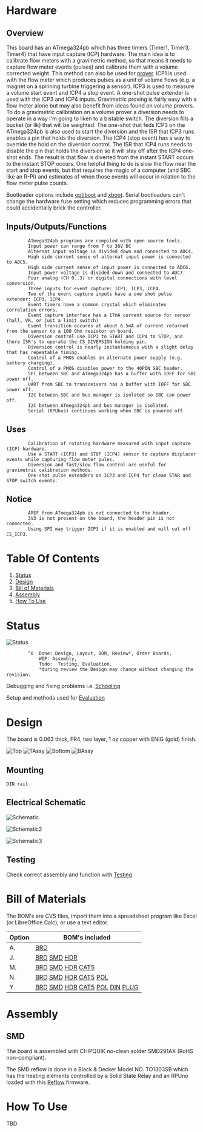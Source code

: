 # Hardware

## Overview

This board has an ATmega324pb which has three timers (Timer1, Timer3, Timer4) that have input capture (ICP) hardware. The main idea is to calibrate flow meters with a gravimetric method, so that means it needs to capture flow meter events (pulses) and calibrate them with a volume corrected weight. This method can also be used for [prover]. ICP1 is used with the flow meter which produces pulses as a unit of volume flows (e.g. a magnet on a spinning turbine triggering a sensor). ICP3 is used to measure a volume start event and ICP4 a stop event. A one-shot pulse extender is used with the ICP3 and ICP4 inputs. Gravimetric proving is fairly easy with a flow meter alone but may also benefit from ideas found on volume provers. To do a gravimetric calibration on a volume prover a diversion needs to operate in a way I'm going to liken to a bistable switch. The diversion fills a bucket (or ilk) that will be weighted. The one-shot that feds ICP3 on the ATmega324pb is also used to start the diversion and the ISR that ICP3 runs enables a pin that holds the diversion. The ICP4 (stop event) has a way to override the hold on the diversion control. The ISR that ICP4 runs needs to disable the pin that holds the diversion so it will stay off after the ICP4 one-shot ends. The result is that flow is diverted from the instant START occurs to the instant STOP occurs. One helpful thing to do is slow the flow near the start and stop events, but that requires the magic of a computer (and SBC like an R-Pi) and estimates of when those events will occur in relation to the flow meter pulse counts.

[prover]: http://asgmt.com/wp-content/uploads/2016/02/011_.pdf

Bootloader options include [optiboot] and [xboot]. Serial bootloaders can't change the hardware fuse setting which reduces programming errors that could accidentally brick the controller. 

[optiboot]: https://github.com/Optiboot/optiboot
[xboot]: https://github.com/alexforencich/xboot

## Inputs/Outputs/Functions

```
        ATmega324pb programs are compiled with open source tools.
        Input power can range from 7 to 36V DC
        Alternat input voltage is divided down and connected to ADC4.
        High side current sense of alternat input power is connected to ADC5.
        High side current sense of input power is connected to ADC6.
        Input power voltage is divided down and connected to ADC7.
        Four analog (CH 0..3) or digital connections with level conversion.
        Three inputs for event capture: ICP1, ICP3, ICP4.
        Two of the event capture inputs have a one shot pulse extender: ICP3, ICP4.
        Event timers have a common crystal which eliminates correlation errors.
        Event capture interface has a 17mA current source for sensor (hall, VR, or just a limit switch)
        Event transition occures at about 6.5mA of current returned from the sensor to a 100 Ohm resistor on board.
        Diversion control use ICP3 to START and ICP4 to STOP, and there ISR's to operate the CS_DIVERSION holding pin.
        Diversion control is nearly instantaneous with a slight delay that has repeatable timing.
        Control of a PMOS enables an alternate power supply (e.g. battery charging).
        Control of a PMOS disables power to the 40PIN SBC header.
        SPI between SBC and ATmega324pb has a buffer with IOFF for SBC power off.
        UART from SBC to transceivers has a buffer with IOFF for SBC power off.
        I2C between SBC and bus manager is isolated so SBC can power off.
        I2C between ATmega324pb and bus manager is isolated.
        Serial (RPUbus) continues working when SBC is powered off.
```

## Uses

```
        Calibration of rotating hardware measured with input capture (ICP) hardware.
        Use a START (ICP3) and STOP (ICP4) sensor to capture displacer events while capturing flow meter pules.
        Diversion and fast/slow flow control are useful for gravimetric calibration methods. 
        One-shot pulse extenders on ICP3 and ICP4 for clean STAR and STOP switch events.
```

## Notice

```
        AREF from ATmega324pb is not connected to the header.
        3V3 is not present on the board, the header pin is not connected.
        Using SPI may trigger ICP3 if it is enabled and will cut off CS_ICP3.
```


# Table Of Contents

1. [Status](#status)
2. [Design](#design)
3. [Bill of Materials](#bill-of-materials)
4. [Assembly](#assembly)
5. [How To Use](#how-to-use)


# Status

![Status](./status_icon.png "Gravimetric Status")

```
        ^0  Done: Design, Layout, BOM, Review*, Order Boards, 
            WIP: Assembly,
            Todo:  Testing, Evaluation.
            *during review the Design may change without changing the revision.
```

Debugging and fixing problems i.e. [Schooling](./Schooling/)

Setup and methods used for [Evaluation](./Evaluation/)


# Design

The board is 0.063 thick, FR4, two layer, 1 oz copper with ENIG (gold) finish.

![Top](./Documents/17341,Top.png "Gravimetric Top")
![TAssy](./Documents/17341,TAssy.jpg "Gravimetric Top Assy")
![Bottom](./Documents/17341,Bottom.png "Gravimetric Bottom")
![BAssy](./Documents/17341,BAssy.jpg "Gravimetric Bottom Assy")

## Mounting

```
DIN rail
```

## Electrical Schematic

![Schematic](./Documents/17341,Schematic.png "Gravimetric Schematic")

![Schematic2](./Documents/17341,Schematic2.png "Gravimetric Schematic2")

![Schematic3](./Documents/17341,Schematic3.png "Gravimetric Schematic3")

## Testing

Check correct assembly and function with [Testing](./Testing/)


# Bill of Materials

The BOM's are CVS files, import them into a spreadsheet program like Excel (or LibreOffice Calc), or use a text editor.

Option | BOM's included
----- | ----- 
A. | [BRD]
J. | [BRD] [SMD] [HDR]
M. | [BRD] [SMD] [HDR] [CAT5]
N. | [BRD] [SMD] [HDR] [CAT5] [POL]
Y. | [BRD] [SMD] [HDR] [CAT5] [POL] [DIN] [PLUG] 


[BRD]: ./Design/17341BRD,BOM.csv
[CAT5]: ./Design/17341CAT,BOM.csv
[DIN]: ./Design/17341DIN,BOM.csv
[HDR]: ./Design/17341HDR,BOM.csv
[PLUG]: ./Design/17341PLUG,BOM.csv
[POL]: ./Design/17341POL,BOM.csv
[SMD]: ./Design/17341SMD,BOM.csv
[TCOX]: ./Design/17341TCOX,BOM.csv

# Assembly

## SMD

The board is assembled with CHIPQUIK no-clean solder SMD291AX (RoHS non-compliant). 

The SMD reflow is done in a Black & Decker Model NO. TO1303SB which has the heating elements controlled by a Solid State Relay and an RPUno loaded with this [Reflow] firmware.

[Reflow]: ../Reflow


# How To Use

TBD

